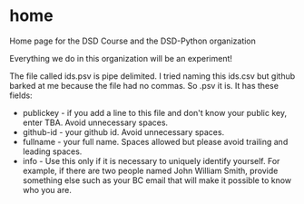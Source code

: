 # home
Home page for the DSD Course and the DSD-Python organization

Everything we do in this organization will be an experiment! 

The file called ids.psv is pipe delimited. I tried naming this ids.csv but github barked at me because the file had no commas. So .psv it is. It has these fields: 

- publickey - if you add a line to this file and don't know your public key, enter TBA. Avoid unnecessary spaces.   
- github-id - your github id. Avoid unnecessary spaces.   
- fullname - your full name. Spaces allowed but please avoid trailing and leading spaces. 
- info - Use this only if it is necessary to uniquely identify yourself. For example, if there are two people named John William Smith, provide something else such as your BC email that will make it possible to know who you are. 

